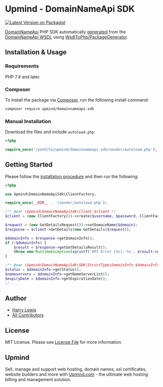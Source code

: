 # Upmind - DomainNameApi SDK

[![Latest Version on Packagist](https://img.shields.io/packagist/v/upmind/domainnameapi-sdk.svg?style=flat-square)](https://packagist.org/packages/upmind/domainnameapi-sdk)

[DomainNameApi](https://domainnameapi.com) PHP SDK automatically [generated](generate.php) from the [DomainNameApi WSDL](http://api.domainnameapi.com/DomainApi.svc?wsdl) using [WsdlToPhp/PackageGenerator](https://github.com/WsdlToPhp/PackageGenerator).

## Installation & Usage

### Requirements

PHP 7.4 and later.

### Composer

To install the package via [Composer](https://getcomposer.org/), run the following install command:

```bash
composer require upmind/domainnameapi-sdk
```

### Manual Installation

Download the files and include `autoload.php`:

```php
<?php

require_once('/path/to/upmind/domainnameapi-sdk/vendor/autoload.php');
```

## Getting Started

Please follow the [installation procedure](#installation--usage) and then run the following:

```php
<?php

use Upmind\DomainNameApiSdk\ClientFactory;

require_once(__DIR__ . '/vendor/autoload.php');

/** @var \Upmind\DomainNameApiSdk\Client $client */
$client = (new ClientFactory())->create($username, $password, ClientFactory::ENV_TEST, $psr3Logger);

$request = (new GetDetailsRequest())->setDomainName($domain);
$response = $client->GetDetails(new GetDetails($request));

$domainInfo = $response->getDomainInfo();
if (!$domainInfo) {
    $result = $response->getGetDetailsResult();
    throw new RuntimeException(sprintf('API Error (%s): %s', $result->getErrorCode(), $result->getOperationMessage()));
}

/** @var \Upmind\DomainNameApiSdk\SDK\StructType\DomainInfo $domainInfo */
$status = $domainInfo->getStatus();
$nameservers = $domainInfo->getNameServerList();
$expiryDate = $domainInfo->getExpirationDate();
// ...

```

## Author

 - [Harry Lewis](https://github.com/uphlewis)
 - [All Contributors](../../contributors)

## License

MIT License. Please see [License File](LICENSE.md) for more information.

## Upmind

Sell, manage and support web hosting, domain names, ssl certificates, website builders and more with [Upmind.com](https://upmind.com/start) - the ultimate web hosting billing and management solution.
